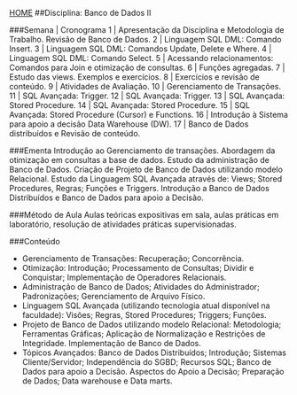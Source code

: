 [HOME](https://github.com/lucastafarelbs/Ensino-Superior-de-Informatica-GRATUITO) 
##Disciplina: Banco de Dados II

###Semana | Cronograma
1	| Apresentação da Disciplina e Metodologia de Trabalho. Revisão de Banco de Dados.
2	| Linguagem SQL DML: Comando Insert.
3	| Linguagem SQL DML: Comandos Update, Delete e Where.
4	| Linguagem SQL DML: Comando Select.
5	| Acessando relacionamentos: Comandos para Join e otimização de consultas.
6	| Funções agregadas.
7	| Estudo das views. Exemplos e exercícios.
8	| Exercícios e revisão de conteúdo.
9	| Atividades de Avaliação.
10	| Gerenciamento de Transações.
11	| SQL Avançada: Trigger.
12	| SQL Avançada: Trigger.
13	| SQL Avançada: Stored Procedure.
14	| SQL Avançada: Stored Procedure.
15	| SQL Avançada: Stored Procedure (Cursor) e Functions.
16	| Introdução à Sistema para apoio a decisão Data Warehouse (DW).
17	| Banco de Dados distribuídos e Revisão de conteúdo.

###Ementa
Introdução ao Gerenciamento de transações. Abordagem da otimização em consultas a base de dados. Estudo da administração de Banco de Dados. Criação de Projeto de Banco de Dados utilizando modelo Relacional. Estudo da Linguagem SQL Avançada através de: Views; Stored Procedures, Regras; Funções e Triggers. Introdução a Banco de Dados Distribuídos e Banco de Dados para apoio a Decisão.

###Método de Aula
Aulas teóricas expositivas em sala, aulas práticas em laboratório, resolução de atividades práticas supervisionadas.

###Conteúdo
- Gerenciamento de Transações: Recuperação; Concorrência.
- Otimização: Introdução; Processamento de Consultas; Dividir e Conquistar; Implementação de Operadores Relacionais.
- Administração de Banco de Dados; Atividades do Administrador; Padronizações; Gerenciamento de Arquivo Físico.
- Linguagem SQL Avançada (utilizando tecnologia atual disponível na faculdade): Visões; Regras, Stored Procedures; Triggers; Funções.
- Projeto de Banco de Dados utilizando modelo Relacional: Metodologia; Ferramentas Gráficas; Aplicação de Normalização e Restrições de Integridade. Implementação de Banco de Dados.
- Tópicos Avançados: Banco de Dados Distribuídos; Introdução; Sistemas Cliente/Servidor; Independência do SGBD; Recursos SQL; Banco de Dados para apoio a Decisão. Aspectos do Apoio a Decisão; Preparação de Dados; Data warehouse e Data marts.
